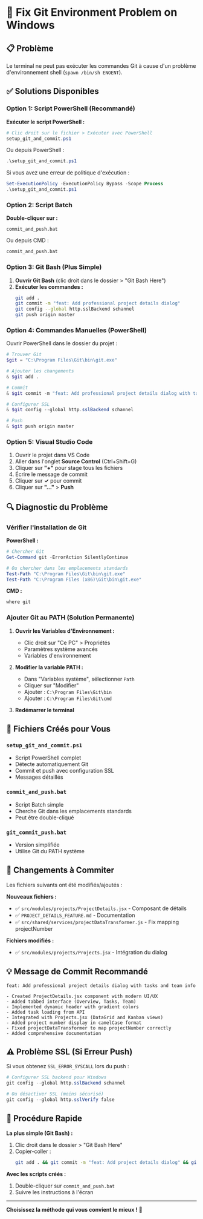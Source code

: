 # 🔧 Fix Git Environment Problem on Windows

## 📋 Problème

Le terminal ne peut pas exécuter les commandes Git à cause d'un problème d'environnement shell (`spawn /bin/sh ENOENT`).

## ✅ Solutions Disponibles

### Option 1: Script PowerShell (Recommandé)

**Exécuter le script PowerShell :**

```powershell
# Clic droit sur le fichier > Exécuter avec PowerShell
setup_git_and_commit.ps1
```

Ou depuis PowerShell :
```powershell
.\setup_git_and_commit.ps1
```

Si vous avez une erreur de politique d'exécution :
```powershell
Set-ExecutionPolicy -ExecutionPolicy Bypass -Scope Process
.\setup_git_and_commit.ps1
```

### Option 2: Script Batch

**Double-cliquer sur :**
```
commit_and_push.bat
```

Ou depuis CMD :
```cmd
commit_and_push.bat
```

### Option 3: Git Bash (Plus Simple)

1. **Ouvrir Git Bash** (clic droit dans le dossier > "Git Bash Here")
2. **Exécuter les commandes :**
   ```bash
   git add .
   git commit -m "feat: Add professional project details dialog"
   git config --global http.sslBackend schannel
   git push origin master
   ```

### Option 4: Commandes Manuelles (PowerShell)

Ouvrir PowerShell dans le dossier du projet :

```powershell
# Trouver Git
$git = "C:\Program Files\Git\bin\git.exe"

# Ajouter les changements
& $git add .

# Commit
& $git commit -m "feat: Add professional project details dialog with tasks and team info"

# Configurer SSL
& $git config --global http.sslBackend schannel

# Push
& $git push origin master
```

### Option 5: Visual Studio Code

1. Ouvrir le projet dans VS Code
2. Aller dans l'onglet **Source Control** (Ctrl+Shift+G)
3. Cliquer sur **"+"** pour stage tous les fichiers
4. Écrire le message de commit
5. Cliquer sur **✓** pour commit
6. Cliquer sur **"..."** > **Push**

## 🔍 Diagnostic du Problème

### Vérifier l'installation de Git

**PowerShell :**
```powershell
# Chercher Git
Get-Command git -ErrorAction SilentlyContinue

# Ou chercher dans les emplacements standards
Test-Path "C:\Program Files\Git\bin\git.exe"
Test-Path "C:\Program Files (x86)\Git\bin\git.exe"
```

**CMD :**
```cmd
where git
```

### Ajouter Git au PATH (Solution Permanente)

1. **Ouvrir les Variables d'Environnement :**
   - Clic droit sur "Ce PC" > Propriétés
   - Paramètres système avancés
   - Variables d'environnement

2. **Modifier la variable PATH :**
   - Dans "Variables système", sélectionner `Path`
   - Cliquer sur "Modifier"
   - Ajouter : `C:\Program Files\Git\bin`
   - Ajouter : `C:\Program Files\Git\cmd`

3. **Redémarrer le terminal**

## 📝 Fichiers Créés pour Vous

### `setup_git_and_commit.ps1`
- Script PowerShell complet
- Détecte automatiquement Git
- Commit et push avec configuration SSL
- Messages détaillés

### `commit_and_push.bat`
- Script Batch simple
- Cherche Git dans les emplacements standards
- Peut être double-cliqué

### `git_commit_push.bat`
- Version simplifiée
- Utilise Git du PATH système

## 🎯 Changements à Commiter

Les fichiers suivants ont été modifiés/ajoutés :

**Nouveaux fichiers :**
- ✅ `src/modules/projects/ProjectDetails.jsx` - Composant de détails
- ✅ `PROJECT_DETAILS_FEATURE.md` - Documentation
- ✅ `src/shared/services/projectDataTransformer.js` - Fix mapping projectNumber

**Fichiers modifiés :**
- ✅ `src/modules/projects/Projects.jsx` - Intégration du dialog

## 💡 Message de Commit Recommandé

```
feat: Add professional project details dialog with tasks and team info

- Created ProjectDetails.jsx component with modern UI/UX
- Added tabbed interface (Overview, Tasks, Team)
- Implemented dynamic header with gradient colors
- Added task loading from API
- Integrated with Projects.jsx (DataGrid and Kanban views)
- Added project number display in camelCase format
- Fixed projectDataTransformer to map projectNumber correctly
- Added comprehensive documentation
```

## ⚠️ Problème SSL (Si Erreur Push)

Si vous obtenez `SSL_ERROR_SYSCALL` lors du push :

```powershell
# Configurer SSL backend pour Windows
git config --global http.sslBackend schannel

# Ou désactiver SSL (moins sécurisé)
git config --global http.sslVerify false
```

## 🚀 Procédure Rapide

**La plus simple (Git Bash) :**
1. Clic droit dans le dossier > "Git Bash Here"
2. Copier-coller :
   ```bash
   git add . && git commit -m "feat: Add project details dialog" && git push
   ```

**Avec les scripts créés :**
1. Double-cliquer sur `commit_and_push.bat`
2. Suivre les instructions à l'écran

---

**Choisissez la méthode qui vous convient le mieux !** 🎉

